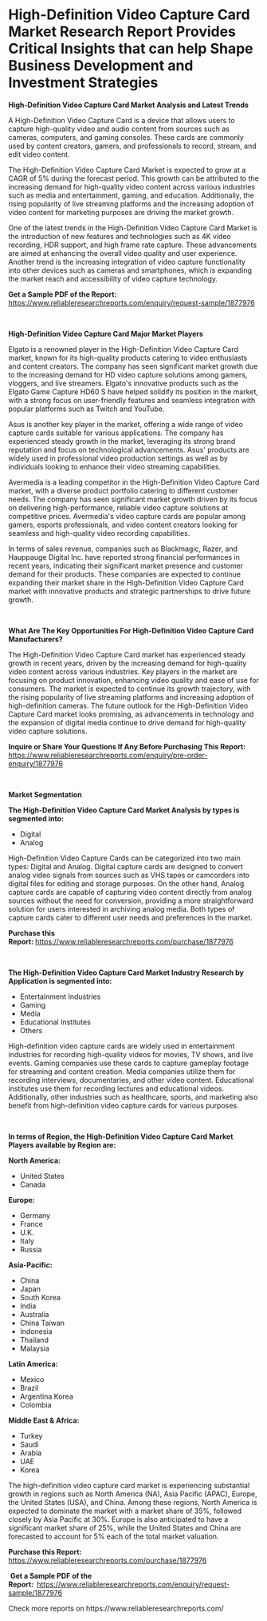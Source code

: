<p><h1>High-Definition Video Capture Card Market Research Report Provides Critical Insights that can help Shape Business Development and Investment Strategies</h1></p><p><strong>High-Definition Video Capture Card Market Analysis and Latest Trends</strong></p>
<p><p>A High-Definition Video Capture Card is a device that allows users to capture high-quality video and audio content from sources such as cameras, computers, and gaming consoles. These cards are commonly used by content creators, gamers, and professionals to record, stream, and edit video content.</p><p>The High-Definition Video Capture Card Market is expected to grow at a CAGR of 5% during the forecast period. This growth can be attributed to the increasing demand for high-quality video content across various industries such as media and entertainment, gaming, and education. Additionally, the rising popularity of live streaming platforms and the increasing adoption of video content for marketing purposes are driving the market growth.</p><p>One of the latest trends in the High-Definition Video Capture Card Market is the introduction of new features and technologies such as 4K video recording, HDR support, and high frame rate capture. These advancements are aimed at enhancing the overall video quality and user experience. Another trend is the increasing integration of video capture functionality into other devices such as cameras and smartphones, which is expanding the market reach and accessibility of video capture technology.</p></p>
<p><strong>Get a Sample PDF of the Report:&nbsp;</strong> <a href="https://www.reliableresearchreports.com/enquiry/request-sample/1877976">https://www.reliableresearchreports.com/enquiry/request-sample/1877976</a></p>
<p>&nbsp;</p>
<p><strong>High-Definition Video Capture Card Major Market Players</strong></p>
<p><p>Elgato is a renowned player in the High-Definition Video Capture Card market, known for its high-quality products catering to video enthusiasts and content creators. The company has seen significant market growth due to the increasing demand for HD video capture solutions among gamers, vloggers, and live streamers. Elgato's innovative products such as the Elgato Game Capture HD60 S have helped solidify its position in the market, with a strong focus on user-friendly features and seamless integration with popular platforms such as Twitch and YouTube.</p><p>Asus is another key player in the market, offering a wide range of video capture cards suitable for various applications. The company has experienced steady growth in the market, leveraging its strong brand reputation and focus on technological advancements. Asus' products are widely used in professional video production settings as well as by individuals looking to enhance their video streaming capabilities.</p><p>Avermedia is a leading competitor in the High-Definition Video Capture Card market, with a diverse product portfolio catering to different customer needs. The company has seen significant market growth driven by its focus on delivering high-performance, reliable video capture solutions at competitive prices. Avermedia's video capture cards are popular among gamers, esports professionals, and video content creators looking for seamless and high-quality video recording capabilities.</p><p>In terms of sales revenue, companies such as Blackmagic, Razer, and Hauppauge Digital Inc. have reported strong financial performances in recent years, indicating their significant market presence and customer demand for their products. These companies are expected to continue expanding their market share in the High-Definition Video Capture Card market with innovative products and strategic partnerships to drive future growth.</p></p>
<p>&nbsp;</p>
<p><strong>What Are The Key Opportunities For High-Definition Video Capture Card Manufacturers?</strong></p>
<p><p>The High-Definition Video Capture Card market has experienced steady growth in recent years, driven by the increasing demand for high-quality video content across various industries. Key players in the market are focusing on product innovation, enhancing video quality and ease of use for consumers. The market is expected to continue its growth trajectory, with the rising popularity of live streaming platforms and increasing adoption of high-definition cameras. The future outlook for the High-Definition Video Capture Card market looks promising, as advancements in technology and the expansion of digital media continue to drive demand for high-quality video capture solutions.</p></p>
<p><strong>Inquire or Share Your Questions If Any Before Purchasing This Report:</strong> <a href="https://www.reliableresearchreports.com/enquiry/pre-order-enquiry/1877976">https://www.reliableresearchreports.com/enquiry/pre-order-enquiry/1877976</a></p>
<p>&nbsp;</p>
<p><strong>Market Segmentation</strong></p>
<p><strong>The High-Definition Video Capture Card Market Analysis by types is segmented into:</strong></p>
<p><ul><li>Digital</li><li>Analog</li></ul></p>
<p><p>High-Definition Video Capture Cards can be categorized into two main types: Digital and Analog. Digital capture cards are designed to convert analog video signals from sources such as VHS tapes or camcorders into digital files for editing and storage purposes. On the other hand, Analog capture cards are capable of capturing video content directly from analog sources without the need for conversion, providing a more straightforward solution for users interested in archiving analog media. Both types of capture cards cater to different user needs and preferences in the market.</p></p>
<p><strong>Purchase this Report:&nbsp;</strong><a href="https://www.reliableresearchreports.com/purchase/1877976">https://www.reliableresearchreports.com/purchase/1877976</a></p>
<p>&nbsp;</p>
<p><strong>The High-Definition Video Capture Card Market Industry Research by Application is segmented into:</strong></p>
<p><ul><li>Entertainment Industries</li><li>Gaming</li><li>Media</li><li>Educational Institutes</li><li>Others</li></ul></p>
<p><p>High-definition video capture cards are widely used in entertainment industries for recording high-quality videos for movies, TV shows, and live events. Gaming companies use these cards to capture gameplay footage for streaming and content creation. Media companies utilize them for recording interviews, documentaries, and other video content. Educational institutes use them for recording lectures and educational videos. Additionally, other industries such as healthcare, sports, and marketing also benefit from high-definition video capture cards for various purposes.</p></p>
<p>&nbsp;</p>
<p><strong>In terms of Region, the High-Definition Video Capture Card Market Players available by Region are:</strong></p>
<p>
    <p> <strong> North America: </strong>
        <ul>
            <li>United States</li>
            <li>Canada</li>
        </ul>
        </p> 
    <p> <strong> Europe: </strong>
        <ul>
            <li>Germany</li>
            <li>France</li>
            <li>U.K.</li>
            <li>Italy</li>
            <li>Russia</li>
        </ul>
        </p> 
    <p> <strong> Asia-Pacific: </strong>
        <ul>
            <li>China</li>
            <li>Japan</li>
            <li>South Korea</li>
            <li>India</li>
            <li>Australia</li>
            <li>China Taiwan</li>
            <li>Indonesia</li>
            <li>Thailand</li>
            <li>Malaysia</li>
        </ul>
        </p> 
    <p> <strong> Latin America: </strong>
        <ul>
            <li>Mexico</li>
            <li>Brazil</li>
            <li>Argentina Korea</li>
            <li>Colombia</li>
        </ul>
        </p> 
    <p> <strong> Middle East & Africa: </strong>
        <ul>
            <li>Turkey</li>
            <li>Saudi</li>
            <li>Arabia</li>
            <li>UAE</li>
            <li>Korea</li>
        </ul>
    </p>
    </p>
<p><p>The high-definition video capture card market is experiencing substantial growth in regions such as North America (NA), Asia Pacific (APAC), Europe, the United States (USA), and China. Among these regions, North America is expected to dominate the market with a market share of 35%, followed closely by Asia Pacific at 30%. Europe is also anticipated to have a significant market share of 25%, while the United States and China are forecasted to account for 5% each of the total market valuation.</p></p>
<p><strong>Purchase this Report: </strong><a href="https://www.reliableresearchreports.com/purchase/1877976">https://www.reliableresearchreports.com/purchase/1877976</a></p>
<p>&nbsp;<strong>Get a Sample PDF of the Report:&nbsp;&nbsp;</strong><a href="https://www.reliableresearchreports.com/enquiry/request-sample/1877976">https://www.reliableresearchreports.com/enquiry/request-sample/1877976</a></p>
<p><strong></strong></p>
<p>Check more reports on https://www.reliableresearchreports.com/</p>